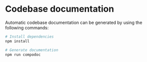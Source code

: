 # Codebase documentation

Automatic codebase documentation can be generated by using the following commands:

```bash
# Install dependencies
npm install

# Generate documentation
npm run compodoc
```
